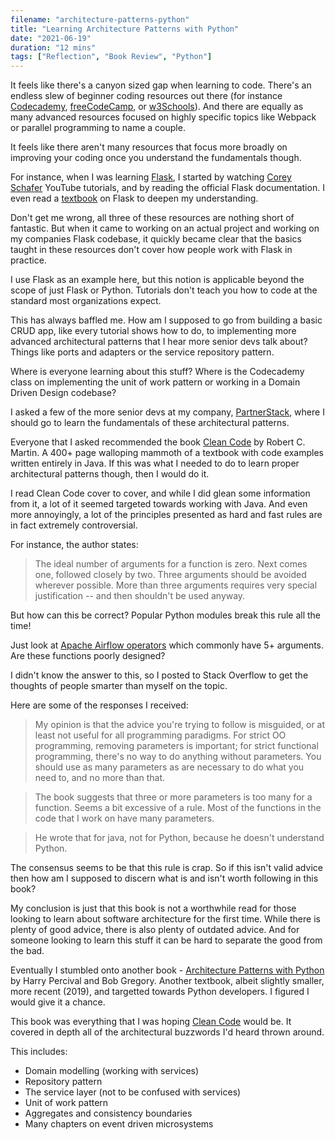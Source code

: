 ```yaml
---
filename: "architecture-patterns-python"
title: "Learning Architecture Patterns with Python"
date: "2021-06-19"
duration: "12 mins"
tags: ["Reflection", "Book Review", "Python"]
---
```


It feels like there's a canyon sized gap when learning to code. There's an endless slew of beginner coding resources out there (for instance [Codecademy](https://www.codecademy.com/), [freeCodeCamp](https://www.freecodecamp.org/), or [w3Schools](https://www.w3schools.com/)). And there are equally as many advanced resources focused on highly specific topics like Webpack or parallel programming to name a couple.

It feels like there aren't many resources that focus more broadly on improving your coding once you understand the fundamentals though.

For instance, when I was learning [Flask](https://flask.palletsprojects.com/en/2.0.x/), I started by watching [Corey Schafer](https://www.youtube.com/c/Coreyms/featured) YouTube tutorials, and by reading the official Flask documentation. I even read a [textbook](https://flaskbook.com/) on Flask to deepen my understanding.

Don't get me wrong, all three of these resources are nothing short of fantastic. But when it came to working on an actual project and working on my companies Flask codebase, it quickly became clear that the basics taught in these resources don't cover how people work with Flask in practice.

I use Flask as an example here, but this notion is applicable beyond the scope of just Flask or Python. Tutorials don't teach you how to code at the standard  most organizations expect.

This has always baffled me. How am I supposed to go from building a basic CRUD app, like every tutorial shows how to do, to implementing more advanced architectural patterns that I hear more senior devs talk about? Things like ports and adapters or the service repository pattern.

Where is everyone learning about this stuff? Where is the Codecademy class on implementing the unit of work pattern or working in a Domain Driven Design codebase?

I asked a few of the more senior devs at my company, [PartnerStack](https://www.partnerstack.com/), where I should go to learn the fundamentals of these architectural patterns.

Everyone that I asked recommended the book [Clean Code](https://www.oreilly.com/library/view/clean-code-a/9780136083238/) by Robert C. Martin. A 400+ page walloping mammoth of a textbook with code examples written entirely in Java. If this was what I needed to do to learn proper architectural patterns though, then I would do it.

I read Clean Code cover to cover, and while I did glean some information from it, a lot of it seemed targeted towards working with Java. And even more annoyingly, a lot of the principles presented as hard and fast rules are in fact extremely controversial.

For instance, the author states:

> The ideal number of arguments for a function is zero. Next comes one, followed closely by two. Three arguments should be avoided wherever possible. More than three arguments requires very special justification -- and then shouldn't be used anyway.

But how can this be correct? Popular Python modules break this rule all the time!

Just look at [Apache Airflow operators](https://airflow.apache.org/docs/apache-airflow/stable/howto/operator/python.html) which commonly have 5+ arguments. Are these functions poorly designed?

I didn't know the answer to this, so I posted to Stack Overflow to get the thoughts of people smarter than myself on the topic.

Here are some of the responses I received:

> My opinion is that the advice you're trying to follow is misguided, or at least not useful for all programming paradigms. For strict OO programming, removing parameters is important; for strict functional programming, there's no way to do anything without parameters. You should use as many parameters as are necessary to do what you need to, and no more than that.

> The book suggests that three or more parameters is too many for a function. Seems a bit excessive of a rule. Most of the functions in the code that I work on have many parameters.

> He wrote that for java, not for Python, because he doesn't understand Python.

The consensus seems to be that this rule is crap. So if this isn't valid advice then how am I supposed to discern what is and isn't worth following in this book?

My conclusion is just that this book is not a worthwhile read for those looking to learn about software architecture for the first time. While there is plenty of good advice, there is also plenty of outdated advice. And for someone looking to learn this stuff it can be hard to separate the good from the bad.

Eventually I stumbled onto another book - [Architecture Patterns with Python](https://www.oreilly.com/library/view/architecture-patterns-with/9781492052197/) by Harry Percival and Bob Gregory. Another textbook, albeit slightly smaller, more recent (2019), and targetted towards Python developers. I figured I would give it a chance.

This book was everything that I was hoping <u>Clean Code</u> would be. It covered in depth all of the architectural buzzwords I'd heard thrown around.

This includes:

- Domain modelling (working with services)
- Repository pattern
- The service layer (not to be confused with services)
- Unit of work pattern
- Aggregates and consistency boundaries
- Many chapters on event driven microsystems